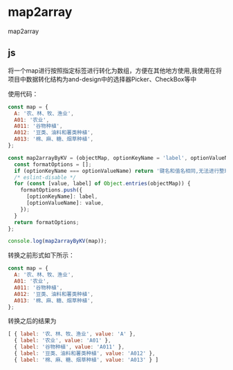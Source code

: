 # map2array
map2array

js
------
将一个map进行按照指定标签进行转化为数组，方便在其他地方使用,我使用在将项目中数据转化结构为and-design中的选择器Picker、CheckBox等中
    
使用代码：
```javascript
const map = {
  A: '农、林、牧、渔业',
  A01: '农业',
  A011: '谷物种植',
  A012: '豆类、油料和薯类种植',
  A013: '棉、麻、糖、烟草种植',
};

const map2arrayByKV = (objectMap, optionKeyName = 'label', optionValueName = 'value') => {
  const formatOptions = [];
  if (optionKeyName === optionValueName) return '键名和值名相同,无法进行整理数据';
  /* eslint-disable */
  for (const [value, label] of Object.entries(objectMap)) {
    formatOptions.push({
      [optionKeyName]: label,
      [optionValueName]: value,
    });
  }
  return formatOptions;
};

console.log(map2arrayByKV(map));
```
    
转换之前形式如下所示：
```javascript
const map = {
  A: '农、林、牧、渔业',
  A01: '农业',
  A011: '谷物种植',
  A012: '豆类、油料和薯类种植',
  A013: '棉、麻、糖、烟草种植',
};
```
转换之后的结果为
```javascript
[ { label: '农、林、牧、渔业', value: 'A' },
  { label: '农业', value: 'A01' },
  { label: '谷物种植', value: 'A011' },
  { label: '豆类、油料和薯类种植', value: 'A012' },
  { label: '棉、麻、糖、烟草种植', value: 'A013' } ]

```

